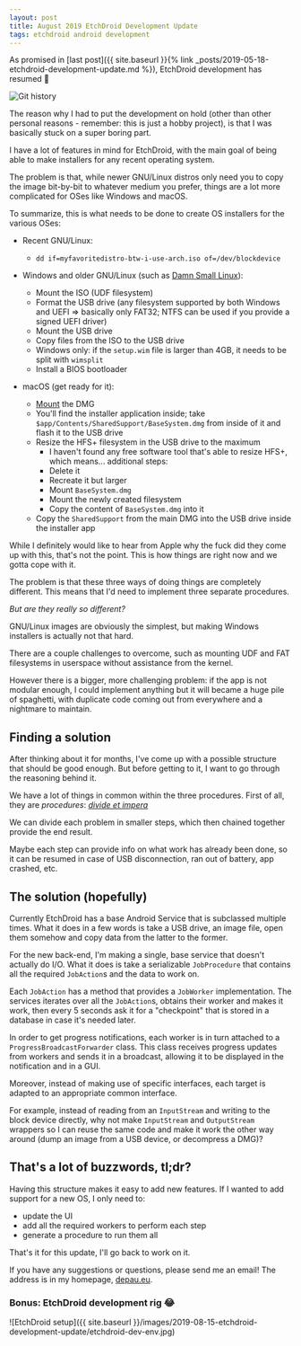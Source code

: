 ```yaml
---
layout: post
title: August 2019 EtchDroid Development Update
tags: etchdroid android development
---
```


As promised in [last post]({{ site.baseurl }}{% link _posts/2019-05-18-etchdroid-development-update.md %}), EtchDroid development has resumed 🎉

<!--more-->

![Git history]({{site.baseurl}}/images/2019-08-15-etchdroid-development-update/gitg.jpg)

The reason why I had to put the development on hold (other than other personal reasons - remember: this is just a hobby project), is that I was basically stuck on a super boring part.

I have a lot of features in mind for EtchDroid, with the main goal of being able to make installers for any recent operating system.

The problem is that, while newer GNU/Linux distros only need you to copy the image bit-by-bit to whatever medium you prefer, things are a lot more complicated for OSes like Windows and macOS.

To summarize, this is what needs to be done to create OS installers for the various OSes:

- Recent GNU/Linux:
	-  `dd if=myfavoritedistro-btw-i-use-arch.iso of=/dev/blockdevice`

- Windows and older GNU/Linux (such as [Damn Small Linux](http://www.damnsmalllinux.org/)):
	- Mount the ISO (UDF filesystem)
	- Format the USB drive (any filesystem supported by both Windows and UEFI ⇒ basically only FAT32; NTFS can be used if you provide a signed UEFI driver)
	- Mount the USB drive
	- Copy files from the ISO to the USB drive
	- Windows only: if the `setup.wim` file is larger than 4GB, it needs to be split with `wimsplit`
	- Install a BIOS bootloader

- macOS (get ready for it):
	- [Mount](https://github.com/darlinghq/darling-dmg) the DMG
	- You'll find the installer application inside; take `$app/Contents/SharedSupport/BaseSystem.dmg` from inside of it and flash it to the USB drive
	- Resize the HFS+ filesystem in the USB drive to the maximum
		- I haven't found any free software tool that's able to resize HFS+, which means... additional steps:
		- Delete it
		- Recreate it but larger
		- Mount `BaseSystem.dmg`
		- Mount the newly created filesystem
		- Copy the content of `BaseSystem.dmg` into it
	- Copy the `SharedSupport` from the main DMG into the USB drive inside the installer app

While I definitely would like to hear from Apple why the fuck did they come up with this, that's not the point. This is how things are right now and we gotta cope with it.

The problem is that these three ways of doing things are completely different. This means that I'd need to implement three separate procedures.

*But are they really so different?*

GNU/Linux images are obviously the simplest, but making Windows installers is actually not that hard.

There are a couple challenges to overcome, such as mounting UDF and FAT filesystems in userspace without assistance from the kernel.

However there is a bigger, more challenging problem: if the app is not modular enough, I could implement anything but it will became a huge pile of spaghetti, with duplicate code coming out from everywhere and a nightmare to maintain.

## Finding a solution
After thinking about it for months, I've come up with a possible structure that should be good enough. But before getting to it, I want to go through the reasoning behind it.

We have a lot of things in common within the three procedures. First of all, they are *procedures*: [*divide et impera*](https://en.wikipedia.org/wiki/Divide_and_rule)

We can divide each problem in smaller steps, which then chained together provide the end result.

Maybe each step can provide info on what work has already been done, so it can be resumed in case of USB disconnection, ran out of battery, app crashed, etc.

## The solution (hopefully)
Currently EtchDroid has a base Android Service that is subclassed multiple times. What it does in a few words is take a USB drive, an image file, open them somehow and copy data from the latter to the former.

For the new back-end, I'm making a single, base service that doesn't actually do I/O. What it does is take a serializable `JobProcedure` that contains all the required `JobAction`s and the data to work on.

Each `JobAction` has a method that provides a `JobWorker` implementation. The services iterates over all the `JobAction`s, obtains their worker and makes it work, then every 5 seconds ask it for a "checkpoint" that is stored in a database in case it's needed later.

In order to get progress notifications, each worker is in turn attached to a `ProgressBroadcastForwarder` class. This class receives progress updates from workers and sends it in a broadcast, allowing it to be displayed in the notification and in a GUI.

Moreover, instead of making use of specific interfaces, each target is adapted to an appropriate common interface.

For example, instead of reading from an `InputStream` and writing to the block device directly, why not make `InputStream` and `OutputStream` wrappers so I can reuse the same code and make it work the other way around (dump an image from a USB device, or decompress a DMG)?

## That's a lot of buzzwords, tl;dr?

Having this structure makes it easy to add new features. If I wanted to add support for a new OS, I only need to:

- update the UI
- add all the required workers to perform each step
- generate a procedure to run them all

That's it for this update, I'll go back to work on it.

If you have any suggestions or questions, please send me an email! The address is in my homepage, [depau.eu](https://depau.eu).

### Bonus: EtchDroid development rig 😂

![EtchDroid setup]({{ site.baseurl  }}/images/2019-08-15-etchdroid-development-update/etchdroid-dev-env.jpg)
